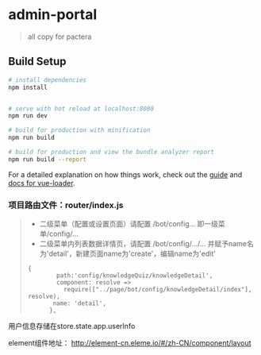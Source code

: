 # admin-portal

> all copy for pactera

## Build Setup

``` bash
# install dependencies
npm install


# serve with hot reload at localhost:8080
npm run dev

# build for production with minification
npm run build

# build for production and view the bundle analyzer report
npm run build --report
```

For a detailed explanation on how things work, check out the [guide](http://vuejs-templates.github.io/webpack/) and [docs for vue-loader](http://vuejs.github.io/vue-loader).
### 项目路由文件：router/index.js
>- 二级菜单（配置或设置页面）请配置
>/bot/config... 即一级菜单/config/...
>- 二级菜单内列表数据详情页，请配置
>/bot/config/.../... 并赋予name名为'detail'，新建页面name为'create'，编辑name为'edit'
>```
>{
>         path:'config/knowledgeQuiz/knowledgeDetail',
>         component: resolve =>
>           require(["../page/bot/config/knowledgeDetail/index"], resolve),
>        name: 'detail',
>       },
>```

用户信息存储在store.state.app.userInfo

element组件地址：
http://element-cn.eleme.io/#/zh-CN/component/layout


